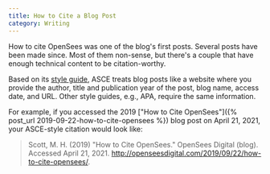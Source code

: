 ```yaml
---
title: How to Cite a Blog Post
category: Writing
---
```


How to cite OpenSees was one of the blog's first posts. Several posts have been made since. Most of them non-sense, but there's 
a couple that have enough technical content to be citation-worthy.

Based on its [style guide](https://ascelibrary.org/doi/pdf/10.1061/9780784479018.ch05), ASCE treats blog posts like a website 
where you provide the author, title and publication year of the post, blog name, access date, and URL. Other style guides, 
e.g., APA, require the same information.

For example, if you accessed the 2019 ["How to Cite OpenSees"]({% post_url 2019-09-22-how-to-cite-opensees %}) blog post on 
April 21, 2021, your ASCE-style citation would look like:

> Scott, M. H. (2019) "How to Cite OpenSees." OpenSees Digital (blog). Accessed April 21, 2021. http://openseesdigital.com/2019/09/22/how-to-cite-opensees/.
